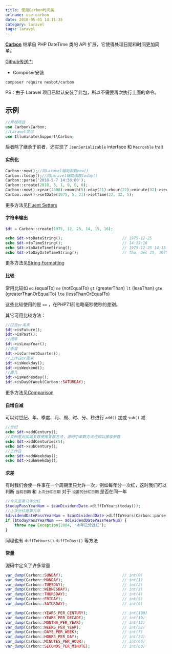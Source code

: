 ```yaml
---
title: 使用Carbon时间类
urlname: use-carbon
date: 2018-05-01 14:11:35
category: laravel
tags: laravel
---
```

**[Carbon](http://carbon.nesbot.com/)**  继承自 PHP DateTime 类的 API 扩展，它使得处理日期和时间更加简单。

[Github传送门](https://github.com/briannesbitt/carbon)

- Composer安装
```
composer require nesbot/carbon
```
PS：由于 Laravel 项目已默认安装了此包，所以不需要再次执行上面的命令。

## 示例
```php
//常规项目
use Carbon\Carbon;
//Laravel项目
use Illuminate\Support\Carbon;
```
后者除了继承于前者，还实现了 `JsonSerializable` interface 和 `Macroable` trait
<!-- more -->
#### 实例化
```php
Carbon::now();//同Laravel辅助函数now()
Carbon::today();//同Laravel辅助函数today()
Carbon::parse('2018-5-7 14:38:00');
Carbon::create(2018, 5, 1, 0, 0, 0);
Carbon::now()->year(2008)->month(5)->day(21)->hour(22)->minute(32)->second(5);
Carbon::now()->setDate(1975, 5, 21)->setTime(22, 32, 5);
```
更多方法见[Fluent Setters](http://carbon.nesbot.com/docs/#api-settersfluent)

#### 字符串输出
```php
$dt = Carbon::create(1975, 12, 25, 14, 15, 16);

echo $dt->toDateString();                          // 1975-12-25
echo $dt->toTimeString();                          // 14:15:16
echo $dt->toDateTimeString();                      // 1975-12-25 14:15:16
echo $dt->toDayDateTimeString();                   // Thu, Dec 25, 1975 2:15 PM
```
更多方法见[String Formatting](http://carbon.nesbot.com/docs/#api-formatting)

#### 比较
常用比较如 `eq` (equalTo) `ne` (notEqualTo) `gt` (greaterThan) `lt` (lessThan) `gte` (greaterThanOrEqualTo) `lte` (lessThanOrEqualTo)

这些比较使用的是 `==` ，在PHP7.1前忽略毫秒微秒的差别。

其它可用比较方法：
```php
//过去or未来
$dt->isFuture();
$dt->isPast();
//闰年
$dt->isLeapYear();
//季度
$dt->isCurrentQuarter();
//工作日or周末
$dt->isWeekday();
$dt->isWeekend();
//周几
$dt->isWednesday();
$dt->isDayOfWeek(Carbon::SATURDAY);
```
更多方法见[Comparison](http://carbon.nesbot.com/docs/#api-comparison)

#### 自增自减
可以对世纪、年、季度、月、周、时、分、秒进行 `add()` 加或 `sub()` 减
```php
//世纪
echo $dt->addCentury();
//文档里对加减复数使用复数方法，源码中单数方法也可以接收参数
echo $dt->addCenturies(5);
echo $dt->subCentury();
//工作日
echo $dt->addWeekday();
echo $dt->subWeekday();
```

#### 求差
有时我们会使一件事在一个周期里只允许一次，例如每年分一次红，这时我们可以判断 `当前日期` 和 `上次分红日期` 对于 `设置的分红日期` 是否在同一年
```php
//今天是第几年分红
$todayPassYearNum = $canDividendDate->diffInYears(today());
//上次分红是第几年
$dividendDatePassYearNum = $canDividendDate->diffInYears(Carbon::parse($lastDividendDate));
if ($todayPassYearNum === $dividendDatePassYearNum) {
    throw new Exception(2004, '本年已分过红');
}
```
同理也有 `diffInHours()` `diffInDays()` 等方法

#### 常量
源码中定义了许多常量
```php
var_dump(Carbon::SUNDAY);                          // int(0)
var_dump(Carbon::MONDAY);                          // int(1)
var_dump(Carbon::TUESDAY);                         // int(2)
var_dump(Carbon::WEDNESDAY);                       // int(3)
var_dump(Carbon::THURSDAY);                        // int(4)
var_dump(Carbon::FRIDAY);                          // int(5)
var_dump(Carbon::SATURDAY);                        // int(6)

var_dump(Carbon::YEARS_PER_CENTURY);               // int(100)
var_dump(Carbon::YEARS_PER_DECADE);                // int(10)
var_dump(Carbon::MONTHS_PER_YEAR);                 // int(12)
var_dump(Carbon::WEEKS_PER_YEAR);                  // int(52)
var_dump(Carbon::DAYS_PER_WEEK);                   // int(7)
var_dump(Carbon::HOURS_PER_DAY);                   // int(24)
var_dump(Carbon::MINUTES_PER_HOUR);                // int(60)
var_dump(Carbon::SECONDS_PER_MINUTE);              // int(60)
```